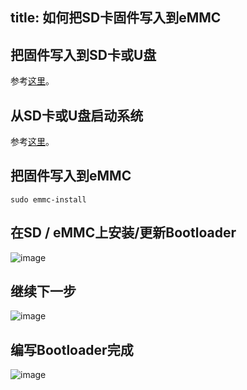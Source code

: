 title: 如何把SD卡固件写入到eMMC
---

## 把固件写入到SD卡或U盘

参考[这里](/zh-cn/vim3/BootFromExtMedia#1、把固件写入到SD卡或U盘)。


## 从SD卡或U盘启动系统

参考[这里](/zh-cn/vim3/BootFromExtMedia.html)。

## 把固件写入到eMMC

```
sudo emmc-install
```

## 在SD / eMMC上安装/更新Bootloader

![image](/images/vim1/Write_SD_image_to_eMMC1.png)

## 继续下一步

![image](/images/vim1/Write_SD_image_to_eMMC2.png)

## 编写Bootloader完成

![image](/images/vim1/Write_SD_image_to_eMMC3.png)
